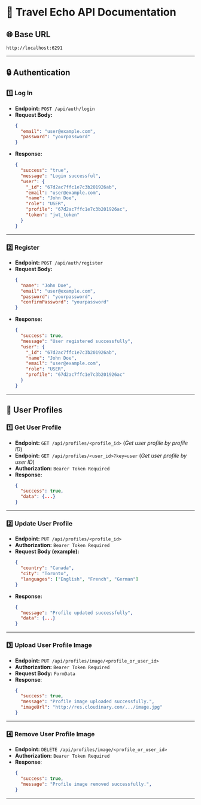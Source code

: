 # **📌 Travel Echo API Documentation**

## **🌐 Base URL**  
```http
http://localhost:6291
```

---

## **🔒 Authentication**  

### **1️⃣ Log In**  
- **Endpoint:** `POST /api/auth/login`  
- **Request Body:**  
  ```json
  {
    "email": "user@example.com",
    "password": "yourpassword"
  }
  ```
- **Response:**  
  ```json
  {
    "success": "true",
    "message": "Login successful",
    "user": {
      "_id": "67d2ac7ffc1e7c3b201926ab",
      "email": "user@example.com",
      "name": "John Doe",
      "role": "USER",
      "profile": "67d2ac7ffc1e7c3b201926ac",
      "token": "jwt_token"
    }
  }
  ```

---

### **2️⃣ Register**  
- **Endpoint:** `POST /api/auth/register`  
- **Request Body:**  
  ```json
  {
    "name": "John Doe",
    "email": "user@example.com",
    "password": "yourpassword",
    "confirmPassword": "yourpassword"
  }
  ```
- **Response:**  
  ```json
  {
    "success": true,
    "message": "User registered successfully",
    "user": {
      "_id": "67d2ac7ffc1e7c3b201926ab",
      "name": "John Doe",
      "email": "user@example.com",
      "role": "USER",
      "profile": "67d2ac7ffc1e7c3b201926ac"
    }
  }
  ```

---

## **👤 User Profiles**  

### **1️⃣ Get User Profile**  
- **Endpoint:** `GET /api/profiles/<profile_id>` (_Get user profile by profile ID_)
- **Endpoint:** `GET /api/profiles/<user_id>?key=user` (_Get user profile by user ID_)
- **Authorization:** `Bearer Token Required`  
- **Response:**  
  ```json
  {
    "success": true,
    "data": {...}
  }
  ```

---

### **2️⃣ Update User Profile**  
- **Endpoint:** `PUT /api/profiles/<profile_id>`  
- **Authorization:** `Bearer Token Required`  
- **Request Body (example):**  
  ```json
  {
    "country": "Canada",
    "city": "Toronto",
    "languages": ["English", "French", "German"]
  }
  ```
- **Response:**  
  ```json
  {
    "message": "Profile updated successfully",
    "data": {...}
  }
  ```

---

### **3️⃣ Upload User Profile Image**
- **Endpoint:** `PUT /api/profiles/image/<profile_or_user_id>`
- **Authorization:** `Bearer Token Required`
- **Request Body:** `FormData`
- **Response**: 
  ```json
  {
    "success": true,
    "message": "Profile image uploaded successfully.",
    "imageUrl": "http://res.cloudinary.com/.../image.jpg"
  }
  ```

---

### **4️⃣ Remove User Profile Image**
- **Endpoint:** `DELETE /api/profiles/image/<profile_or_user_id>`
- **Authorization:** `Bearer Token Required`
- **Response**: 
  ```json
  {
    "success": true,
    "message": "Profile image removed successfully.",
  }
  ```
  
---